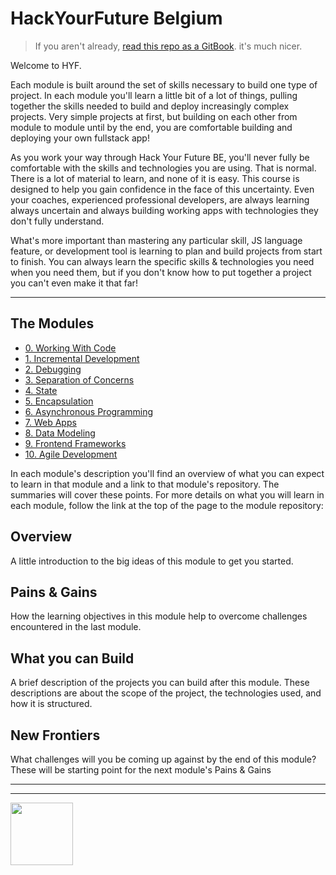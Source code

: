 # HackYourFuture Belgium

> If you aren't already, [read this repo as a GitBook](https://curriculum.hackyourfuture.be). it's much nicer.

Welcome to HYF.

Each module is built around the set of skills necessary to build one type of project. In each module you'll learn a little bit of a lot of things, pulling together the skills needed to build and deploy increasingly complex projects.  Very simple projects at first, but building on each other from module to module until by the end, you are comfortable building and deploying your own fullstack app!

As you work your way through Hack Your Future BE, you'll never fully be comfortable with the skills and technologies you are using.  That is normal.  There is a lot of material to learn, and none of it is easy.  This course is designed to help you gain confidence in the face of this uncertainty.   Even your coaches, experienced professional developers, are always learning always uncertain and always building working apps with technologies they don't fully understand.

What's more important than mastering any particular skill, JS language feature, or development tool is learning to plan and build projects from start to finish.  You can always learn the specific skills & technologies you need when you need them, but if you don't know how to put together a project you can't even make it that far!

---

## The Modules

* [0. Working With Code](./modules/working-with-code.md)
* [1. Incremental Development](./modules/incremental-development.md)
* [2. Debugging](./modules/debugging.md)
* [3. Separation of Concerns](./modules/separation-of-concerns.md)
* [4. State](./modules/state.md)
* [5. Encapsulation](./modules/encapsulation.md)
* [6. Asynchronous Programming](./modules/asynchronous-programming.md)
* [7. Web Apps](./modules/web-apps.md)
* [8. Data Modeling](./modules/data-modeling.md)
* [9. Frontend Frameworks](./modules/frontend-frameworks.md)
* [10. Agile Development](./modules/agile-development.md)

In each module's description you'll find an overview of what you can expect to learn in that module and a link to that module's repository.  The summaries will cover these points. For more details on what you will learn in each module, follow the link at the top of the page to the module repository:

## Overview

A little introduction to the big ideas of this module to get you started.

## Pains & Gains

How the learning objectives in this module help to overcome challenges encountered in the last module.

## What you can Build

A brief description of the projects you can build after this module. These descriptions are about the scope of the project, the technologies used, and how it is structured.

## New Frontiers

What challenges will you be coming up against by the end of this module?  These will be starting point for the next module's Pains & Gains

<hr>
<hr>
<a href="https://hackyourfuture.be" target="_blank"><img
    src="https://user-images.githubusercontent.com/18554853/63941625-4c7c3d00-ca6c-11e9-9a76-8d5e3632fe70.jpg"
    width="100" height="100"></a>
